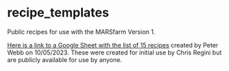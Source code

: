 # recipe_templates
Public recipes for use with the MARSfarm Version 1.

[Here is a link to a Google Sheet with the list of 15 recipes](https://docs.google.com/spreadsheets/d/1R0Bju11O5aJ1NSUpqMENc6YtZ0fplcJuV__Zs8FqSBk/edit#gid=1826715449) created by Peter Webb on 10/05/2023. These were created for initial use by Chris Regini but are publicly available for use by anyone.
